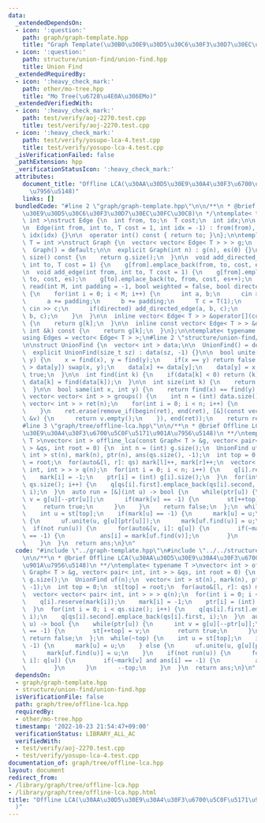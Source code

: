 ```yaml
---
data:
  _extendedDependsOn:
  - icon: ':question:'
    path: graph/graph-template.hpp
    title: "Graph Template(\u30B0\u30E9\u30D5\u30C6\u30F3\u30D7\u30EC\u30FC\u30C8)"
  - icon: ':question:'
    path: structure/union-find/union-find.hpp
    title: Union Find
  _extendedRequiredBy:
  - icon: ':heavy_check_mark:'
    path: other/mo-tree.hpp
    title: "Mo Tree(\u6728\u4E0A\u306EMo)"
  _extendedVerifiedWith:
  - icon: ':heavy_check_mark:'
    path: test/verify/aoj-2270.test.cpp
    title: test/verify/aoj-2270.test.cpp
  - icon: ':heavy_check_mark:'
    path: test/verify/yosupo-lca-4.test.cpp
    title: test/verify/yosupo-lca-4.test.cpp
  _isVerificationFailed: false
  _pathExtension: hpp
  _verificationStatusIcon: ':heavy_check_mark:'
  attributes:
    document_title: "Offline LCA(\u30AA\u30D5\u30E9\u30A4\u30F3\u6700\u5C0F\u5171\u901A\
      \u7956\u5148)"
    links: []
  bundledCode: "#line 2 \"graph/graph-template.hpp\"\n\n/**\n * @brief Graph Template(\u30B0\
    \u30E9\u30D5\u30C6\u30F3\u30D7\u30EC\u30FC\u30C8)\n */\ntemplate< typename T =\
    \ int >\nstruct Edge {\n  int from, to;\n  T cost;\n  int idx;\n\n  Edge() = default;\n\
    \n  Edge(int from, int to, T cost = 1, int idx = -1) : from(from), to(to), cost(cost),\
    \ idx(idx) {}\n\n  operator int() const { return to; }\n};\n\ntemplate< typename\
    \ T = int >\nstruct Graph {\n  vector< vector< Edge< T > > > g;\n  int es;\n\n\
    \  Graph() = default;\n\n  explicit Graph(int n) : g(n), es(0) {}\n\n  size_t\
    \ size() const {\n    return g.size();\n  }\n\n  void add_directed_edge(int from,\
    \ int to, T cost = 1) {\n    g[from].emplace_back(from, to, cost, es++);\n  }\n\
    \n  void add_edge(int from, int to, T cost = 1) {\n    g[from].emplace_back(from,\
    \ to, cost, es);\n    g[to].emplace_back(to, from, cost, es++);\n  }\n\n  void\
    \ read(int M, int padding = -1, bool weighted = false, bool directed = false)\
    \ {\n    for(int i = 0; i < M; i++) {\n      int a, b;\n      cin >> a >> b;\n\
    \      a += padding;\n      b += padding;\n      T c = T(1);\n      if(weighted)\
    \ cin >> c;\n      if(directed) add_directed_edge(a, b, c);\n      else add_edge(a,\
    \ b, c);\n    }\n  }\n\n  inline vector< Edge< T > > &operator[](const int &k)\
    \ {\n    return g[k];\n  }\n\n  inline const vector< Edge< T > > &operator[](const\
    \ int &k) const {\n    return g[k];\n  }\n};\n\ntemplate< typename T = int >\n\
    using Edges = vector< Edge< T > >;\n#line 2 \"structure/union-find/union-find.hpp\"\
    \n\nstruct UnionFind {\n  vector< int > data;\n\n  UnionFind() = default;\n\n\
    \  explicit UnionFind(size_t sz) : data(sz, -1) {}\n\n  bool unite(int x, int\
    \ y) {\n    x = find(x), y = find(y);\n    if(x == y) return false;\n    if(data[x]\
    \ > data[y]) swap(x, y);\n    data[x] += data[y];\n    data[y] = x;\n    return\
    \ true;\n  }\n\n  int find(int k) {\n    if(data[k] < 0) return (k);\n    return\
    \ data[k] = find(data[k]);\n  }\n\n  int size(int k) {\n    return -data[find(k)];\n\
    \  }\n\n  bool same(int x, int y) {\n    return find(x) == find(y);\n  }\n\n \
    \ vector< vector< int > > groups() {\n    int n = (int) data.size();\n    vector<\
    \ vector< int > > ret(n);\n    for(int i = 0; i < n; i++) {\n      ret[find(i)].emplace_back(i);\n\
    \    }\n    ret.erase(remove_if(begin(ret), end(ret), [&](const vector< int >\
    \ &v) {\n      return v.empty();\n    }), end(ret));\n    return ret;\n  }\n};\n\
    #line 3 \"graph/tree/offline-lca.hpp\"\n\n/**\n * @brief Offline LCA(\u30AA\u30D5\
    \u30E9\u30A4\u30F3\u6700\u5C0F\u5171\u901A\u7956\u5148)\n **/\ntemplate< typename\
    \ T >\nvector< int > offline_lca(const Graph< T > &g, vector< pair< int, int >\
    \ > &qs, int root = 0) {\n  int n = (int) g.size();\n  UnionFind uf(n);\n  vector<\
    \ int > st(n), mark(n), ptr(n), ans(qs.size(), -1);\n  int top = 0;\n  st[top]\
    \ = root;\n  for(auto&[l, r]: qs) mark[l]++, mark[r]++;\n  vector< vector< pair<\
    \ int, int > > > q(n);\n  for(int i = 0; i < n; i++) {\n    q[i].reserve(mark[i]);\n\
    \    mark[i] = -1;\n    ptr[i] = (int) g[i].size();\n  }\n  for(int i = 0; i <\
    \ qs.size(); i++) {\n    q[qs[i].first].emplace_back(qs[i].second, i);\n    q[qs[i].second].emplace_back(qs[i].first,\
    \ i);\n  }\n  auto run = [&](int u) -> bool {\n    while(ptr[u]) {\n      int\
    \ v = g[u][--ptr[u]];\n      if(mark[v] == -1) {\n        st[++top] = v;\n   \
    \     return true;\n      }\n    }\n    return false;\n  };\n  while(~top) {\n\
    \    int u = st[top];\n    if(mark[u] == -1) {\n      mark[u] = u;\n    } else\
    \ {\n      uf.unite(u, g[u][ptr[u]]);\n      mark[uf.find(u)] = u;\n    }\n  \
    \  if(not run(u)) {\n      for(auto&[v, i]: q[u]) {\n        if(~mark[v] and ans[i]\
    \ == -1) {\n          ans[i] = mark[uf.find(v)];\n        }\n      }\n      --top;\n\
    \    }\n  }\n  return ans;\n}\n"
  code: "#include \"../graph-template.hpp\"\n#include \"../../structure/union-find/union-find.hpp\"\
    \n\n/**\n * @brief Offline LCA(\u30AA\u30D5\u30E9\u30A4\u30F3\u6700\u5C0F\u5171\
    \u901A\u7956\u5148)\n **/\ntemplate< typename T >\nvector< int > offline_lca(const\
    \ Graph< T > &g, vector< pair< int, int > > &qs, int root = 0) {\n  int n = (int)\
    \ g.size();\n  UnionFind uf(n);\n  vector< int > st(n), mark(n), ptr(n), ans(qs.size(),\
    \ -1);\n  int top = 0;\n  st[top] = root;\n  for(auto&[l, r]: qs) mark[l]++, mark[r]++;\n\
    \  vector< vector< pair< int, int > > > q(n);\n  for(int i = 0; i < n; i++) {\n\
    \    q[i].reserve(mark[i]);\n    mark[i] = -1;\n    ptr[i] = (int) g[i].size();\n\
    \  }\n  for(int i = 0; i < qs.size(); i++) {\n    q[qs[i].first].emplace_back(qs[i].second,\
    \ i);\n    q[qs[i].second].emplace_back(qs[i].first, i);\n  }\n  auto run = [&](int\
    \ u) -> bool {\n    while(ptr[u]) {\n      int v = g[u][--ptr[u]];\n      if(mark[v]\
    \ == -1) {\n        st[++top] = v;\n        return true;\n      }\n    }\n   \
    \ return false;\n  };\n  while(~top) {\n    int u = st[top];\n    if(mark[u] ==\
    \ -1) {\n      mark[u] = u;\n    } else {\n      uf.unite(u, g[u][ptr[u]]);\n\
    \      mark[uf.find(u)] = u;\n    }\n    if(not run(u)) {\n      for(auto&[v,\
    \ i]: q[u]) {\n        if(~mark[v] and ans[i] == -1) {\n          ans[i] = mark[uf.find(v)];\n\
    \        }\n      }\n      --top;\n    }\n  }\n  return ans;\n}\n"
  dependsOn:
  - graph/graph-template.hpp
  - structure/union-find/union-find.hpp
  isVerificationFile: false
  path: graph/tree/offline-lca.hpp
  requiredBy:
  - other/mo-tree.hpp
  timestamp: '2022-10-23 21:54:47+09:00'
  verificationStatus: LIBRARY_ALL_AC
  verifiedWith:
  - test/verify/aoj-2270.test.cpp
  - test/verify/yosupo-lca-4.test.cpp
documentation_of: graph/tree/offline-lca.hpp
layout: document
redirect_from:
- /library/graph/tree/offline-lca.hpp
- /library/graph/tree/offline-lca.hpp.html
title: "Offline LCA(\u30AA\u30D5\u30E9\u30A4\u30F3\u6700\u5C0F\u5171\u901A\u7956\u5148\
  )"
---
```

